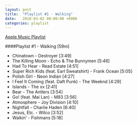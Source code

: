 ```yaml
---
layout: post
title:  "Playlist #1 - Walking"
date:   2018-03-02 00:00:00 +0900
categories: playlist
---
```

[Apple Music Playlist](https://itunes.apple.com/us/playlist/1-walking/pl.u-9N9LXD4I2Kg47V)

####Playlist #1 - Walking [59m]  
 - Chinatown - Destroyer [3:49]  
 - The Killing Moon - Echo & The Bunnymen [5:46]  
 - Had To Hear - Read Estate [4:51]  
 - Super Rich Kids (feat. Earl Sweatshirt) - Frank Ocean [5:05]  
 - Polish Girl - Neon Indian [4:27]  
 - I Feel It Coming (feat. Daft Punk) - The Weeknd [4:29]  
 - Islands - The xx [2:41]  
 - Bear - The Antlers [3:54]  
 - Go! (feat. Mai Lan) - M83 [3:56]  
 - Atmosphere - Joy Division [4:10]  
 - Nightfall - Charlie Haden [6:40]  
 - Jesus, Etc. - Wilco [3:52]  
 - Walkin’ - Fishmans [5:18]  
